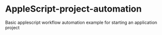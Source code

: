 # AppleScript-project-automation
Basic applescript workflow automation example for starting an application project
